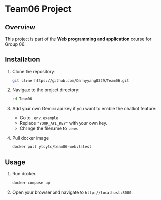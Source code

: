 # Team06 Project

## Overview
This project is part of the **Web programming and application** course for Group 06.


## Installation
1. Clone the repository:
    ```bash
    git clone https://github.com/Dannyyang0329/Team06.git
    ```
2. Navigate to the project directory:
    ```bash
    cd Team06
    ```
3. Add your own Gemini api key if you want to enable the chatbot feature:
    - Go to `.env.example`
    - Replace `"YOUR_API_KEY"` with your own key.
    - Change the filename to `.env`.

4. Pull docker image
    ```bash
    docker pull ytcytc/team06-web:latest
    ```

## Usage
1. Run docker.
    ```bash
    docker-compose up
    ```
2. Open your browser and navigate to `http://localhost:8000`.

<!-- ## Team Members -->

<!-- 
## License
This project is licensed under the [MIT License](LICENSE).

## Acknowledgments
- Instructor: Name
- Resources: Links or references
- Tools: Tools or libraries used
- Special thanks to everyone who contributed! -->
